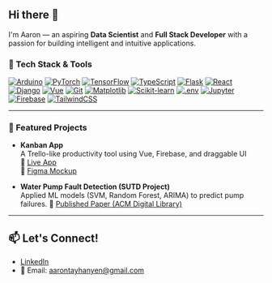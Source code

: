 ## Hi there 👋

I'm Aaron — an aspiring **Data Scientist** and **Full Stack Developer** with a passion for building intelligent and intuitive applications.

### 🧰 Tech Stack & Tools

[![Arduino](https://skillicons.dev/icons?i=arduino&theme=light)](https://www.arduino.cc/) 
[![PyTorch](https://skillicons.dev/icons?i=pytorch&theme=light)](https://pytorch.org/) 
[![TensorFlow](https://skillicons.dev/icons?i=tensorflow&theme=light)](https://www.tensorflow.org/) 
[![TypeScript](https://skillicons.dev/icons?i=typescript&theme=light)](https://www.typescriptlang.org/) 
[![Flask](https://skillicons.dev/icons?i=flask&theme=light)](https://flask.palletsprojects.com/) 
[![React](https://skillicons.dev/icons?i=react&theme=light)](https://reactjs.org/) 
[![Django](https://skillicons.dev/icons?i=django&theme=light)](https://www.djangoproject.com/)
[![Vue](https://skillicons.dev/icons?i=vue&theme=light)](https://vuejs.org/)
[![Git](https://skillicons.dev/icons?i=git&theme=light)](https://git-scm.com/) 
[![Matplotlib](https://skillicons.dev/icons?i=matplotlib&theme=light)](https://matplotlib.org/) 
[![Scikit-learn](https://skillicons.dev/icons?i=scikit-learn&theme=light)](https://scikit-learn.org/) 
[![.env](https://skillicons.dev/icons?i=dotenv&theme=light)](https://github.com/motdotla/dotenv) 
[![Jupyter](https://skillicons.dev/icons?i=jupyter&theme=light)](https://jupyter.org/) 
[![Firebase](https://skillicons.dev/icons?i=firebase&theme=light)](https://firebase.google.com/)
[![TailwindCSS](https://skillicons.dev/icons?i=tailwind&theme=light)](https://tailwindcss.com/)


---

### 🚀 Featured Projects

- **Kanban App**  
  A Trello-like productivity tool using Vue, Firebase, and draggable UI  
  🔗 [Live App](https://kanban-dev-01.web.app/)  
  🎨 [Figma Mockup](https://www.figma.com/design/3vctSr5ebyTrIQ7EzL4Kut/Untitled?node-id=0-1&t=7c2PL7NcTf640dxc-1)

- **Water Pump Fault Detection (SUTD Project)**  
  Applied ML models (SVM, Random Forest, ARIMA) to predict pump failures.
  📄 [Published Paper (ACM Digital Library)](https://dl.acm.org/doi/10.1145/3671127.3698790)
---

## 📫 Let's Connect!
- [LinkedIn](https://linkedin.com/in/aarontayhanyen)
- 💌 Email: aarontayhanyen@gmail.com



